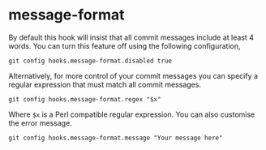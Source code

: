 # message-format

By default this hook will insist that all commit messages include at least 4 words. You can turn this feature off using the following configuration,

```
git config hooks.message-format.disabled true
```

Alternatively, for more control of your commit messages you can specify a regular expression that must match all commit messages.

```
git config hooks.message-format.regex "$x"
```

Where `$x` is a Perl compatible regular expression. You can also customise the error message.

```
git config hooks.message-format.message "Your message here"
```
